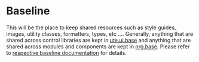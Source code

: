 # Baseline
This will be the place to keep shared resources such as style guides, images, utility classes, formatters, types, etc .... Generally, anything that are shared across control libraries are kept in [ute.ui.base](ZEBASE_CTRL/src/ute/ui/base/README.md) and anything that are shared across modules and components are kept in [nrg.base](ZEBASE/src/nrg/base/README.md). Please refer to [respective baseline documentation](../README.md#markdown-header-baseline) for details.
